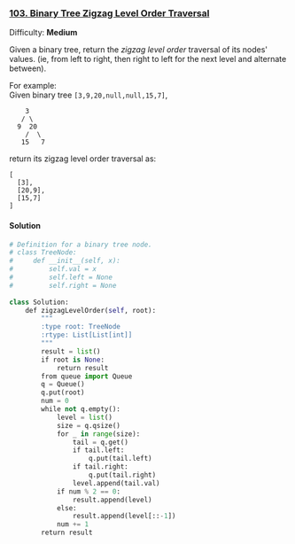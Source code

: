 ### [103\. Binary Tree Zigzag Level Order Traversal](https://leetcode.com/problems/binary-tree-zigzag-level-order-traversal/description/)

Difficulty: **Medium**



Given a binary tree, return the _zigzag level order_ traversal of its nodes' values. (ie, from left to right, then right to left for the next level and alternate between).

For example:  
Given binary tree `[3,9,20,null,null,15,7]`,  

```
    3
   / \
  9  20
    /  \
   15   7
```

return its zigzag level order traversal as:  

```
[
  [3],
  [20,9],
  [15,7]
]
```



#### Solution
```python
# Definition for a binary tree node.
# class TreeNode:
#     def __init__(self, x):
#         self.val = x
#         self.left = None
#         self.right = None
​
class Solution:
    def zigzagLevelOrder(self, root):
        """
        :type root: TreeNode
        :rtype: List[List[int]]
        """
        result = list()
        if root is None:
            return result
        from queue import Queue
        q = Queue()
        q.put(root)
        num = 0
        while not q.empty():
            level = list()
            size = q.qsize()
            for _ in range(size):
                tail = q.get()
                if tail.left:
                    q.put(tail.left)
                if tail.right:
                    q.put(tail.right)
                level.append(tail.val)
            if num % 2 == 0:
                result.append(level)
            else:
                result.append(level[::-1])
            num += 1
        return result
            
```
